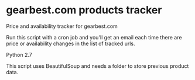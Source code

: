 # gearbest.com products tracker
Price and availability tracker for gearbest.com

Run this script with a cron job and you'll get an email each time there are price or availability changes in the list of tracked urls.

Python 2.7

This script uses BeautifulSoup and needs a folder to store previous product data.

